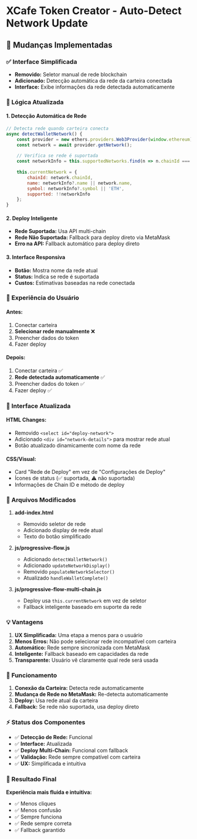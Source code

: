 # XCafe Token Creator - Auto-Detect Network Update

## 🔄 Mudanças Implementadas

### ✅ Interface Simplificada

- **Removido:** Seletor manual de rede blockchain
- **Adicionado:** Detecção automática da rede da carteira conectada
- **Interface:** Exibe informações da rede detectada automaticamente

### 🧠 Lógica Atualizada

#### **1. Detecção Automática de Rede**

```javascript
// Detecta rede quando carteira conecta
async detectWalletNetwork() {
    const provider = new ethers.providers.Web3Provider(window.ethereum);
    const network = await provider.getNetwork();
    
    // Verifica se rede é suportada
    const networkInfo = this.supportedNetworks.find(n => n.chainId === network.chainId);
    
    this.currentNetwork = {
        chainId: network.chainId,
        name: networkInfo?.name || network.name,
        symbol: networkInfo?.symbol || 'ETH',
        supported: !!networkInfo
    };
}
```

#### **2. Deploy Inteligente**

- **Rede Suportada:** Usa API multi-chain
- **Rede Não Suportada:** Fallback para deploy direto via MetaMask
- **Erro na API:** Fallback automático para deploy direto

#### **3. Interface Responsiva**

- **Botão:** Mostra nome da rede atual
- **Status:** Indica se rede é suportada
- **Custos:** Estimativas baseadas na rede conectada

### 🎯 Experiência do Usuário

#### **Antes:**

1. Conectar carteira
2. **Selecionar rede manualmente** ❌
3. Preencher dados do token
4. Fazer deploy

#### **Depois:**

1. Conectar carteira ✅
2. **Rede detectada automaticamente** ✅
3. Preencher dados do token ✅
4. Fazer deploy ✅

### 📱 Interface Atualizada

#### **HTML Changes:**

- Removido `<select id="deploy-network">`
- Adicionado `<div id="network-details">` para mostrar rede atual
- Botão atualizado dinamicamente com nome da rede

#### **CSS/Visual:**

- Card "Rede de Deploy" em vez de "Configurações de Deploy"
- Ícones de status (✅ suportada, ⚠️ não suportada)
- Informações de Chain ID e método de deploy

### 🔧 Arquivos Modificados

1. **add-index.html**
   - Removido seletor de rede
   - Adicionado display de rede atual
   - Texto do botão simplificado

2. **js/progressive-flow.js**
   - Adicionado `detectWalletNetwork()`
   - Adicionado `updateNetworkDisplay()`
   - Removido `populateNetworkSelector()`
   - Atualizado `handleWalletComplete()`

3. **js/progressive-flow-multi-chain.js**
   - Deploy usa `this.currentNetwork` em vez de seletor
   - Fallback inteligente baseado em suporte da rede

### 💡 Vantagens

1. **UX Simplificada:** Uma etapa a menos para o usuário
2. **Menos Erros:** Não pode selecionar rede incompatível com carteira
3. **Automático:** Rede sempre sincronizada com MetaMask
4. **Inteligente:** Fallback baseado em capacidades da rede
5. **Transparente:** Usuário vê claramente qual rede será usada

### 🚀 Funcionamento

1. **Conexão da Carteira:** Detecta rede automaticamente
2. **Mudança de Rede no MetaMask:** Re-detecta automaticamente
3. **Deploy:** Usa rede atual da carteira
4. **Fallback:** Se rede não suportada, usa deploy direto

### ⚡ Status dos Componentes

- ✅ **Detecção de Rede:** Funcional
- ✅ **Interface:** Atualizada
- ✅ **Deploy Multi-Chain:** Funcional com fallback
- ✅ **Validação:** Rede sempre compatível com carteira
- ✅ **UX:** Simplificada e intuitiva

### 🎯 Resultado Final

**Experiência mais fluida e intuitiva:**

- ✅ Menos cliques
- ✅ Menos confusão
- ✅ Sempre funciona
- ✅ Rede sempre correta
- ✅ Fallback garantido
